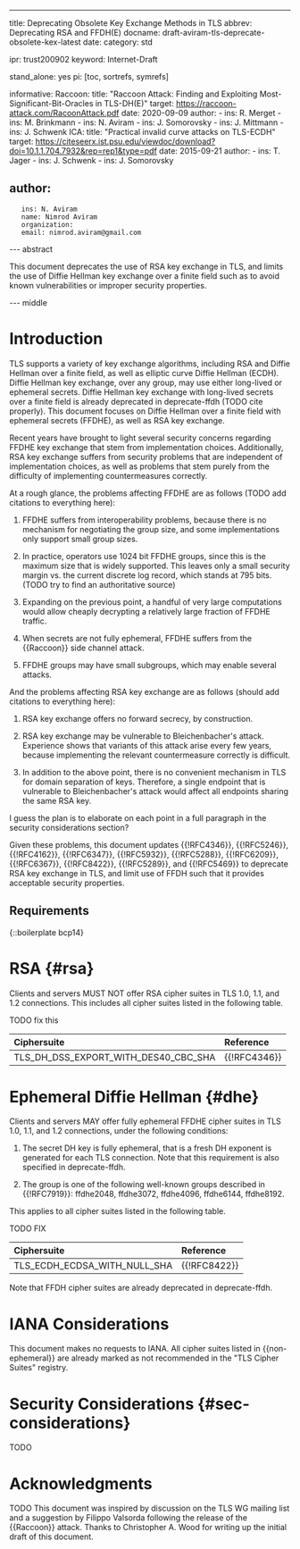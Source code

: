 ---
title: Deprecating Obsolete Key Exchange Methods in TLS
abbrev: Deprecating RSA and FFDH(E)
docname: draft-aviram-tls-deprecate-obsolete-kex-latest
date:
category: std

ipr: trust200902
keyword: Internet-Draft

stand_alone: yes
pi: [toc, sortrefs, symrefs]

informative:
  Raccoon:
    title: "Raccoon Attack: Finding and Exploiting Most-Significant-Bit-Oracles in TLS-DH(E)"
    target: https://raccoon-attack.com/RacoonAttack.pdf
    date: 2020-09-09
    author:
      - ins: R. Merget
      - ins: M. Brinkmann
      - ins: N. Aviram
      - ins: J. Somorovsky
      - ins: J. Mittmann
      - ins: J. Schwenk
  ICA:
    title: "Practical invalid curve attacks on TLS-ECDH"
    target: https://citeseerx.ist.psu.edu/viewdoc/download?doi=10.1.1.704.7932&rep=rep1&type=pdf
    date: 2015-09-21
    author:
      - ins: T. Jager
      - ins: J. Schwenk
      - ins: J. Somorovsky

author:
 -
       ins: N. Aviram
       name: Nimrod Aviram
       organization:
       email: nimrod.aviram@gmail.com

--- abstract

This document deprecates the use of RSA key exchange in TLS, and limits the use
of Diffie Hellman key exchange over a finite field such as to avoid known
vulnerabilities or improper security properties.

--- middle

# Introduction

TLS supports a variety of key exchange algorithms, including RSA and Diffie Hellman
over a finite field, as well as elliptic curve Diffie Hellman (ECDH).
Diffie Hellman key exchange, over any group, may use either long-lived or ephemeral
secrets. Diffie Hellman key exchange with long-lived secrets over a finite field is
already deprecated in deprecate-ffdh (TODO cite properly).
This document focuses on Diffie Hellman over a finite field with ephemeral secrets
(FFDHE), as well as RSA key exchange.

Recent years have brought to light several security concerns
regarding FFDHE key exchange that stem from implementation choices.
Additionally, RSA key exchange suffers from security problems that are
independent of implementation choices, as well as problems that stem purely from
the difficulty of implementing countermeasures correctly.

At a rough glance, the problems affecting FFDHE are as follows (TODO add citations to everything here):

1. FFDHE suffers from interoperability problems, because there is no mechanism for negotiating the group size, and some implementations only support small group sizes.

2. In practice, operators use 1024 bit FFDHE groups, since this is the maximum
size that is widely supported. This leaves only a small security margin vs. the
current discrete log record, which stands at 795 bits. (TODO try to find an authoritative source)

3. Expanding on the previous point, a handful of very large computations would allow cheaply decrypting a relatively large fraction of FFDHE traffic.

4. When secrets are not fully ephemeral, FFDHE suffers from the {{Raccoon}} side channel attack.

5. FFDHE groups may have small subgroups, which may enable several attacks.

And the problems affecting RSA key exchange are as follows (should add citations to everything here):

1. RSA key exchange offers no forward secrecy, by construction.

2. RSA key exchange may be vulnerable to Bleichenbacher's attack. Experience
shows that variants of this attack arise every few years, because implementing the relevant countermeasure correctly is difficult.

3. In addition to the above point, there is no convenient mechanism in TLS for domain separation of keys. Therefore, a single endpoint that is vulnerable to Bleichenbacher's attack would affect all endpoints sharing the same RSA key.

I guess the plan is to elaborate on each point in a full paragraph in the
security considerations section?

Given these problems, this document updates {{!RFC4346}}, {{!RFC5246}}, {{!RFC4162}},
{{!RFC6347}}, {{!RFC5932}}, {{!RFC5288}}, {{!RFC6209}}, {{!RFC6367}}, {{!RFC8422}},
{{!RFC5289}}, and {{!RFC5469}} to deprecate RSA key exchange in TLS, and limit use of FFDH such that it provides acceptable security properties.

## Requirements

{::boilerplate bcp14}

# RSA {#rsa}

Clients and servers MUST NOT offer RSA cipher suites in TLS 1.0, 1.1, and 1.2
connections. This includes all cipher suites listed in the following table.

TODO fix this

| Ciphersuite  | Reference |
|:-|:-|
| TLS_DH_DSS_EXPORT_WITH_DES40_CBC_SHA | {{!RFC4346}} |

# Ephemeral Diffie Hellman {#dhe}

Clients and servers MAY offer fully ephemeral FFDHE cipher suites in TLS 1.0,
1.1, and 1.2 connections, under the following conditions:

1. The secret DH key is fully ephemeral, that is a fresh DH exponent is generated for each TLS connection.
Note that this requirement is also specified in deprecate-ffdh.

2. The group is one of the following well-known groups described in {{!RFC7919}}:
ffdhe2048, ffdhe3072, ffdhe4096, ffdhe6144, ffdhe8192.

This applies to all cipher suites listed in the following table.

TODO FIX

| Ciphersuite  | Reference |
|:-|:-|
| TLS_ECDH_ECDSA_WITH_NULL_SHA | {{!RFC8422}} |

Note that FFDH cipher suites are already deprecated in deprecate-ffdh.

# IANA Considerations

This document makes no requests to IANA. All cipher suites listed in {{non-ephemeral}}
are already marked as not recommended in the "TLS Cipher Suites" registry.

# Security Considerations {#sec-considerations}

TODO

# Acknowledgments

TODO
This document was inspired by discussion on the TLS WG mailing list and
a suggestion by Filippo Valsorda following the release of the {{Raccoon}} attack. Thanks
to Christopher A. Wood for writing up the initial draft of this document.

